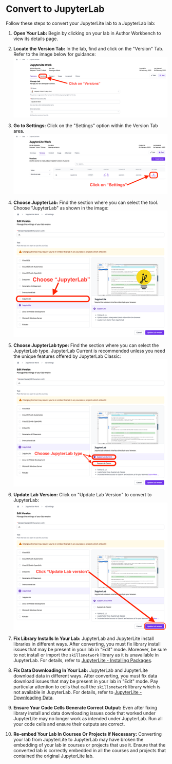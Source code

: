 # Convert to JupyterLab

Follow these steps to convert your JupyterLite lab to a JupyterLab lab:

1. **Open Your Lab:** Begin by clicking on your lab in Author Workbench to view its details page.

2. **Locate the Version Tab:** In the lab, find and click on the "Version" Tab. Refer to the image below for guidance:
![Version Tab](/img/labs/lab-version-tab2.png)

3. **Go to Settings:** Click on the "Settings" option within the Version Tab area.
![Setting](/img/labs/lab-settings2.png)

4. **Choose JupyterLab:** Find the section where you can select the tool. Choose "JupyterLab" as shown in the image:
![Choose JupyterLab](/img/labs/choose-jupyterlab.png)

5. **Choose JupyterLab type:** Find the section where you can select the JupyterLab type. JupyterLab Current is recommended unless you need the unique features offered by JupyterLab Classic:
![Choose JupyterLab type](/img/labs/choose-jupyterlab-type.png)

6. **Update Lab Version:** Click on "Update Lab Version" to convert to JupyterLab:
![Update Lab Version](/img/labs/choose-jupyterlab-confirm.png)

7. **Fix Library Installs In Your Lab:** JupyterLab and JupyterLite install libraries in different ways. After converting, you must fix library install issues that may be present in your lab in "Edit" mode. Moreover, be sure to not install or import the `skillsnetwork` library as it is unavailable in JupyterLab. For details, refer to [JupyterLite - Installing Packages](/docs/labs/tools/jupyterlite/overview#installing-packages).

8. **Fix Data Downloading In Your Lab:** JupyterLab and JupyterLite download data in different ways. After converting, you must fix data download issues that may be present in your lab in "Edit" mode. Pay particular attention to cells that call the `skillsnetwork` library which is not available in JupyterLab. For details, refer to [JupyterLite - Downloading Data](/docs/labs/tools/jupyterlite/overview#downloading-data).

9. **Ensure Your Code Cells Generate Correct Output:** Even after fixing library install and data downloading issues code that worked under JupyterLite may no longer work as intended under JupyterLab. Run all your code cells and ensure their outputs are correct.

10. **Re-embed Your Lab In Courses Or Projects If Necessary:** Converting your lab from JupyterLite to JupyterLab may have broken the embedding of your lab in courses or projects that use it. Ensure that the converted lab is correctly embedded in all the courses and projects that contained the original JupyterLite lab.

